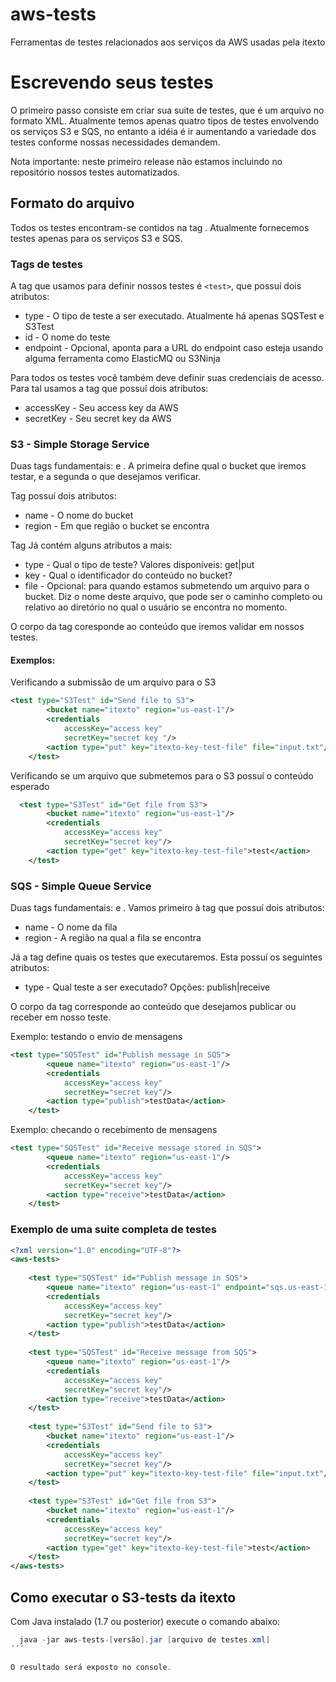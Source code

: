 ﻿# aws-tests
Ferramentas de testes relacionados aos serviços da AWS usadas pela itexto

# Escrevendo seus testes

O primeiro passo consiste em criar sua suite de testes, que é um arquivo no formato XML. Atualmente temos apenas quatro tipos de testes envolvendo os serviços S3 e SQS, no entanto a idéia é ir aumentando a variedade dos testes conforme nossas necessidades demandem.

Nota importante: neste primeiro release não estamos incluindo no repositório nossos testes automatizados. 

## Formato do arquivo

Todos os testes encontram-se contidos na tag <aws-tests>. Atualmente fornecemos testes apenas para os serviços S3 e SQS.

### Tags de testes

A tag que usamos para definir nossos testes é ```<test>```, que possuí dois atributos:

* type - O tipo de teste a ser executado. Atualmente há apenas SQSTest e S3Test
* id - O nome do teste
* endpoint - Opcional, aponta para a URL do endpoint caso esteja usando alguma ferramenta como ElasticMQ ou S3Ninja

Para todos os testes você também deve definir suas credenciais de acesso. Para tal usamos a tag <credentials> que possuí dois atributos:

* accessKey - Seu access key da AWS
* secretKey - Seu secret key da AWS

### S3 - Simple Storage Service

Duas tags fundamentais: <bucket> e <action>. A primeira define qual o bucket que iremos testar, e a segunda o que desejamos verificar.

Tag <bucket> possuí dois atributos:

* name - O nome do bucket
* region - Em que região o bucket se encontra

Tag <test> Já contém alguns atributos a mais:

* type - Qual o tipo de teste? Valores disponíveis: get|put
* key - Qual o identificador do conteúdo no bucket?
* file - Opcional: para quando estamos submetendo um arquivo para o bucket. Diz o nome deste arquivo, que pode ser o caminho completo ou relativo ao diretório no qual o usuário se encontra no momento.

O corpo da tag coresponde ao conteúdo que iremos validar em nossos testes.

#### Exemplos:

Verificando a submissão de um arquivo para o S3

```xml
<test type="S3Test" id="Send file to S3">
        <bucket name="itexto" region="us-east-1"/>
        <credentials 
            accessKey="access key" 
            secretKey="secret key "/>
        <action type="put" key="itexto-key-test-file" file="input.txt"/>
    </test>
```

Verificando se um arquivo que submetemos para o S3 possuí o conteúdo esperado

```xml
  <test type="S3Test" id="Get file from S3">
        <bucket name="itexto" region="us-east-1"/>
        <credentials 
            accessKey="access key" 
            secretKey="secret key"/>
        <action type="get" key="itexto-key-test-file">test</action>
    </test>
```

### SQS - Simple Queue Service

Duas tags fundamentais: <queue> e <action>. Vamos primeiro à tag <queue> que possuí dois atributos:

* name - O nome da fila
* region - A região na qual a fila se encontra

Já a tag <action> define quais os testes que executaremos. Esta possuí os seguintes atributos:

* type - Qual teste a ser executado? Opções: publish|receive

O corpo da tag corresponde ao conteúdo que desejamos publicar ou receber em nosso teste.

Exemplo: testando o envio de mensagens

```xml
<test type="SQSTest" id="Publish message in SQS">
        <queue name="itexto" region="us-east-1"/>
        <credentials 
            accessKey="access key" 
            secretKey="secret key"/>
        <action type="publish">testData</action>
    </test>
```

Exemplo: checando o recebimento de mensagens

```xml
<test type="SQSTest" id="Receive message stored in SQS">
        <queue name="itexto" region="us-east-1"/>
        <credentials 
            accessKey="access key" 
            secretKey="secret key"/>
        <action type="receive">testData</action>
    </test>
```

### Exemplo de uma suite completa de testes

```xml
<?xml version="1.0" encoding="UTF-8"?>
<aws-tests>
    
    <test type="SQSTest" id="Publish message in SQS">
        <queue name="itexto" region="us-east-1" endpoint="sqs.us-east-1.amazonaws.com"/>
        <credentials 
            accessKey="access key" 
            secretKey="secret key"/>
        <action type="publish">testData</action>
    </test>
    
    <test type="SQSTest" id="Receive message from SQS">
        <queue name="itexto" region="us-east-1"/>
        <credentials 
            accessKey="access key" 
            secretKey="secret key"/>
        <action type="receive">testData</action>
    </test>
    
    <test type="S3Test" id="Send file to S3">
        <bucket name="itexto" region="us-east-1"/>
        <credentials 
            accessKey="access key" 
            secretKey="secret key"/>
        <action type="put" key="itexto-key-test-file" file="input.txt"/>
    </test>
    
    <test type="S3Test" id="Get file from S3">
        <bucket name="itexto" region="us-east-1"/>
        <credentials 
            accessKey="access key" 
            secretKey="secret key"/>
        <action type="get" key="itexto-key-test-file">test</action>
    </test>
</aws-tests>

```

## Como executar o S3-tests da itexto

Com Java instalado (1.7 ou posterior) execute o comando abaixo:

```java
  java -jar aws-tests-[versão].jar [arquivo de testes.xml]
´´´

O resultado será exposto no console.
